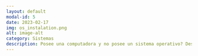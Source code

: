 ```yaml
---
layout: default
modal-id: 5
date: 2023-02-17
img: os_instalation.png
alt: image-alt
category: Sistemas
description: Posee una computadora y no posee un sistema operativo? Desea actualizar el sistema o simplemente cambiar de Windows a Linux o Mac OS? Aqui se instalan los diferentes sistemas operativos existentes, asi como varios de estos en una misma PC para distrutar de varios a la vez. Los Sistemas se instalan con una licencia si asi se desea. El Precio de Apertura es de 15000 Colones.
---
```

